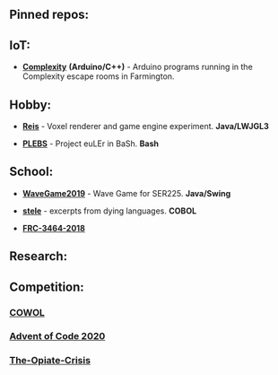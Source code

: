 ## Pinned repos:

## IoT:
* [**Complexity**](https://github.com/mayhd3/Complexity) **(Arduino/C++)** - Arduino programs running in the Complexity escape rooms in Farmington.

## Hobby:
* [**Reis**](https://github.com/mayhd3/Reis) - Voxel renderer and game engine experiment. **Java/LWJGL3**

* [**PLEBS**](https://github.com/mayhd3/PLEBS) - Project euLEr in BaSh. **Bash**

## School:
* [**WaveGame2019**](https://github.com/mayhd3/WaveGame2019) - Wave Game for SER225. **Java/Swing**

* [**stele**](https://github.com/mayhd3/stele) - excerpts from dying languages. **COBOL**

* [**FRC-3464-2018**](https://github.com/mayhd3/FRC-3464-2018)

## Research:

## Competition:
### [COWOL](https://github.com/mayhd3/COWOL)

### [Advent of Code 2020](https://github.com/mayhd3/Advent-of-Code-2020)

### [The-Opiate-Crisis](https://github.com/mayhd3/The-Opiate-Crisis)
